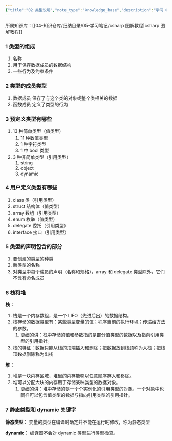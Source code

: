 ```yaml
---
{"title":"02 类型说明","note_type":"knowledge_base","description":"学习《csharp 图解教程》的学习笔记","tags":["csharp"],"create_time":"2024-05-24","update_time":"2025-02-19","dg-home":false,"dg-publish":true,"aliase":null,"root":"csharp 图解教程","permalink":"/04-知识仓库/知识单元/05-学习笔记/csharp 图解编程/02 类型说明/","dgPassFrontmatter":true,"noteIcon":"","created":"2024-05-24","updated":"2025-02-19"}
---
```



所属知识库：[[04-知识仓库/归纳目录/05-学习笔记/csharp 图解教程\|csharp 图解教程]]

### 1 类型的组成

1. 名称
2. 用于保存数据成员的数据结构
3. 一些行为及约束条件

### 2 类型的成员类型

1. 数据成员 保存了与这个类的对象或整个类相关的数据
2. 函数成员 定义了类型的行为

### 3 预定义类型有哪些

1. 13 种简单类型（值类型）
	 1. 11 种数值类型
	 2. 1 种字符类型
	 3. 1 中 bool 类型
2. 3 种非简单类型（引用类型）
	 1. string
	 2. object
	 3. dynamic

### 4 用户定义类型有哪些

1. class 类（引用类型）
2. struct 结构体（值类型）
3. array 数组（引用类型）
4. enum 枚举（值类型）
5. delegate 委托（引用类型）
6. interface 接口（引用类型）

### 5 类型的声明包含的部分

1. 要创建的类型的种类
2. 新类型的名称
3. 对类型中每个成员的声明（名称和规格），array 和 delegate 类型除外，它们不含有命名成员

### 6 栈和堆

**栈：**

1. 栈是一个内存数组，是一个 LIFO（先进后出）的数据结构。
2. 栈存储的数据类型有：某些类型变量的值；程序当前的执行环境；传递给方法的参数。
	 1. 更细的讲：栈中存储的值和参数指的是部分值类型的数据以及指向引用类型的引用指针。
3. 栈的特征：数据只能从栈的顶端插入和删除；把数据放到栈顶称为入栈；把栈顶数据删除称为出栈

**堆：**

1. 堆是一块内存区域，堆里的内存能够以任意顺序存入和移除。
2. 堆可以分配大块的内存用于存储某种类型的数据对象。
	 1. 更细的讲：堆中存储的是一个个实例化的引用类型的对象，一个对象中也同样可以包含值类型的数据与指向引用类型的引用指针。

### 7 静态类型和 dynamic 关键字

**静态类型：** 变量的类型在编译时确定并不能在运行时修改，称为静态类型

**dynamic：** 编译器不会对 dynamic 类型进行类型检查。
